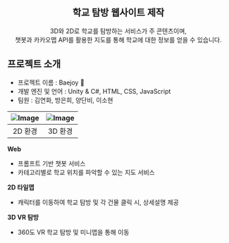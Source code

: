 <div align="center">
  
  ## 학교 탐방 웹사이트 제작
  3D와 2D로 학교를 탐방하는 서비스가 주 콘텐츠이며, </br>
  챗봇과 카카오맵 API를 활용한 지도를 통해 학교에 대한 정보를 얻을 수 있습니다.
  
</div>

## 프로젝트 소개
- 프로젝트 이름 : Baejoy 🏫
- 개발 엔진 및 언어 : Unity & C#, HTML, CSS, JavaScript
- 팀원 : 김연화, 방은희, 양단비, 이소현

| ![Image](https://github.com/user-attachments/assets/0041ac52-615f-4e6b-8b0e-9aaeefe0bef2) | ![Image](https://github.com/user-attachments/assets/31486aa2-4436-44e9-8dfe-72d4e4b3f4f1) |
| --- | --- |
| <div align="center">2D 환경</div> | <div align="center">3D 환경</div> |

**Web**
- 프롬프트 기반 챗봇 서비스
- 카테고리별로 학교 위치를 파악할 수 있는 지도 서비스
  
**2D 타일맵**
- 캐릭터를 이동하여 학교 탐방 및 각 건물 클릭 시, 상세설명 제공
  
**3D VR 탐방**
- 360도 VR 학교 탐방 및 미니맵을 통해 이동
  
